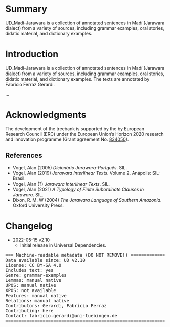 # Summary

UD_Madi-Jarawara is a collection of annotated sentences in Madí (Jarawara dialect)
from a variety of sources, including grammar examples, oral stories, didatic material, and dictionary examples.

# Introduction

UD_Madi-Jarawara is a collection of annotated sentences in Madí (Jarawara dialect)
from a variety of sources, including grammar examples, oral stories, didatic material, and dictionary examples. The texts are annotated by Fabrício Ferraz Gerardi.

...


# Acknowledgments

The development of the treebank is supported by the by European Research Council (ERC) under the European Union’s Horizon 2020 research and innovation programme (Grant agreement No. [834050](https://uni-tuebingen.de/fakultaeten/philosophische-fakultaet/fachbereiche/neuphilologie/seminar-fuer-sprachwissenschaft/arbeitsbereiche/allg-sprachwissenschaft/projekte/crosslingference/)).

## References

* Vogel, Alan (2005) *Dicionário Jarawara-Portguês*. SIL.
* Vogel, Alan (2019) *Jarawara Interlinear Texts*. Volume 2. Anápolis: SIL-Brasil.
* Vogel, Alan (?) *Jarawara Interlinear Texts*. SIL.
* Vogel, Alan (2021) *A Typology of Finite Subordinate Clauses in Jarawara*. SIL.
* Dixon, R. M. W (2004) *The Jarawara Language of Southern Amazonia*. Oxford University Press.

# Changelog

* 2022-05-15 v2.10
  * Initial release in Universal Dependencies.


<pre>
=== Machine-readable metadata (DO NOT REMOVE!) ================================
Data available since: UD v2.10
License: CC BY-SA 4.0
Includes text: yes
Genre: grammar-examples
Lemmas: manual native
UPOS: manual native
XPOS: not available
Features: manual native
Relations: manual native
Contributors: Gerardi, Fabrício Ferraz
Contributing: here
Contact: fabricio.gerardi@uni-tuebingen.de
===============================================================================
</pre>
